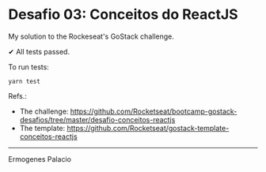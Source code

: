 # Desafio 03: Conceitos do ReactJS

My solution to the Rockeseat's GoStack challenge.

✔ All tests passed.

To run tests:

```
yarn test
```

Refs.:

* The challenge: https://github.com/Rocketseat/bootcamp-gostack-desafios/tree/master/desafio-conceitos-reactjs
* The template: https://github.com/Rocketseat/gostack-template-conceitos-reactjs

---

Ermogenes Palacio